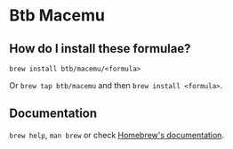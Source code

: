 # Btb Macemu

## How do I install these formulae?

`brew install btb/macemu/<formula>`

Or `brew tap btb/macemu` and then `brew install <formula>`.

## Documentation

`brew help`, `man brew` or check [Homebrew's documentation](https://docs.brew.sh).

